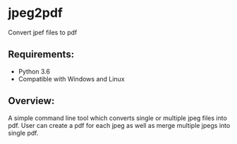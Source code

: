 # jpeg2pdf
Convert jpef files to pdf

Requirements:
------------
  - Python 3.6
  - Compatible with Windows and Linux
  
Overview:
--------
A simple command line tool which converts single or multiple jpeg files into pdf. 
User can create a pdf for each jpeg as well as merge multiple jpegs into single pdf.
